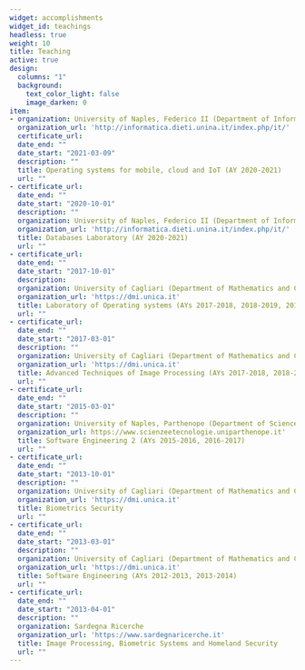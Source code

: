 ```yaml
---
widget: accomplishments
widget_id: teachings
headless: true
weight: 10
title: Teaching
active: true
design:
  columns: "1"
  background:
    text_color_light: false
    image_darken: 0
item:
- organization: University of Naples, Federico II (Department of Information Technology and Electrical Engineering)
  organization_url: 'http://informatica.dieti.unina.it/index.php/it/'
  certificate_url: 
  date_end: ""
  date_start: "2021-03-09"
  description: ""
  title: Operating systems for mobile, cloud and IoT (AY 2020-2021)
  url: ""
- certificate_url: 
  date_end: ""
  date_start: "2020-10-01"
  description: ""
  organization: University of Naples, Federico II (Department of Information Technology and Electrical Engineering)
  organization_url: 'http://informatica.dieti.unina.it/index.php/it/'
  title: Databases Laboratory (AY 2020-2021)
  url: ""
- certificate_url: 
  date_end: ""
  date_start: "2017-10-01"
  description: 
  organization: University of Cagliari (Department of Mathematics and Computer Sciences)
  organization_url: 'https://dmi.unica.it'
  title: Laboratory of Operating systems (AYs 2017-2018, 2018-2019, 2019-2020)
  url: ""
- certificate_url: 
  date_end: ""
  date_start: "2017-03-01"
  description: ""
  organization: University of Cagliari (Department of Mathematics and Computer Sciences)
  organization_url: 'https://dmi.unica.it'
  title: Advanced Techniques of Image Processing (AYs 2017-2018, 2018-2019)
  url: ""
- certificate_url: 
  date_end: ""
  date_start: "2015-03-01"
  description: ""
  organization: University of Naples, Parthenope (Department of Sciences and Technologies)
  organization_url: https://www.scienzeetecnologie.uniparthenope.it'
  title: Software Engineering 2 (AYs 2015-2016, 2016-2017)
  url: ""
- certificate_url: 
  date_end: ""
  date_start: "2013-10-01"
  description: ""
  organization: University of Cagliari (Department of Mathematics and Computer Sciences)
  organization_url: 'https://dmi.unica.it'
  title: Biometrics Security 
  url: ""
- certificate_url: 
  date_end: ""
  date_start: "2013-03-01"
  description: ""
  organization: University of Cagliari (Department of Mathematics and Computer Sciences)
  organization_url: 'https://dmi.unica.it'
  title: Software Engineering (AYs 2012-2013, 2013-2014)
  url: ""
- certificate_url: 
  date_end: ""
  date_start: "2013-04-01"
  description: ""
  organization: Sardegna Ricerche
  organization_url: 'https://www.sardegnaricerche.it'
  title: Image Processing, Biometric Systems and Homeland Security
  url: ""
---
```

